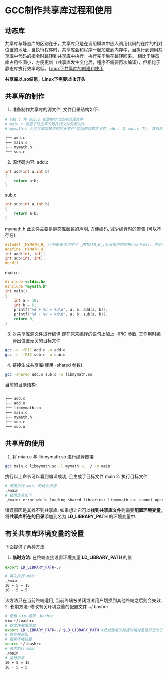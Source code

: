 # GCC制作共享库过程和使用
## 动态库
共享库与静态库的区别在于，共享库只是在调用模块中嵌入调用代码的在库的相对位置的地址，当执行程序时，共享库会和程序一起加载到内存中，当执行到调用共享库中代码的指令时跳转到共享库中执行，执行完毕后在跳转回来。
相比于静态库占用空间小，方便更新（共享库发生变化后，程序不需要再次编译），但相比于静态库执行效率略低。<a href="https://blog.csdn.net/weixin_43504629/article/details/97616487">Linux下共享库的创建和使用</a>

**共享库以.so结尾，Linux下需要以lib开头**

## 共享库的制作
1. 准备制作共享库的源文件, 文件目录结构如下:
```bash
# add.c 和 sub.c 都是制作动态库的源文件
# main.c 使用了动态库的可执行文件的源文件
# mymath.h 为包含库函数声明的头文件(实际的函数定义在 add.c 与 sub.c 中), 其目的是为了使 main.c 在编译时减少不必要的警告
.
├── add.c
├── main.c
├── mymath.h
└── sub.c
```

2. 源代码内容:
add.c
```c
int add(int a,int b) 
{
	return a+b;
}
```

sub.c
```c
int sub(int a,int b)
{
	return a-b;
}
```

mymath.h
此文件主要是静态库函数的声明, 方便编码, 减少编译时的警告 (可以不存在). 
```c
#ifndef _MYMATH_H_ //判断是否声明了 _MYMATH_H_,若没有声明则执行以下三行, 作用是防止头文件被多次包含, 可省略
#define _MYMATH_H_
int add(int, int);
int sub(int, int);
#endif
```

main.c
```c
#include <stdio.h>
#include "mymath.h"
int main()
{
    int a = 10;
    int b = 5;
    printf("%d + %d = %d\n", a, b, add(a, b));
    printf("%d - %d = %d\n", a, b, sub(a, b));
    return 0;
}
```

3. 对共享库源文件进行编译
即在原来编译的语句上加上 -fPIC 参数, 其作用时编译出位置无关的目标文件
```bash
gcc -c -fPIC add.c -o add.o
gcc -c -fPIC sub.c -o sub.o
```
4. 链接生成共享库(使用 -shared 参数)
```bash
gcc -shared add.o sub.o -o libmymath.so
```
当前的目录结构:
```bash
.
├── add.c
├── add.o
├── libmymath.so
├── main.c
├── mymath.h
├── sub.c
└── sub.o
```
## 共享库的使用
1. 将 mian.c 与 libmymath.so 进行编译链接
```bash
gcc main.c libmymath.so -l mymath -L ./ -o main
```
执行以上命令可以看到编译成功, 且生成了目标文件 main
2. 执行目标文件
```bash
# 直接执行 main 的话会出错
./main
# 错误信息如下
./main: error while loading shared libraries: libmymath.so: cannot open shared object file: No such file or directory
```
错误原因是其找不到共享库. 如果想让它可以**找到共享库文件**则需要**配置环境变量,** 将**共享库所在的目录**添加到名为 **LD_LIBRARY_PATH** 的环境变量中.
## 有关共享库环境变量的设置
下面提供了两种方法
1.  **临时方法**:  在终端直接设置环境变量  **LD_LIBRARY_PATH** 的值
```bash
export LD_LIBRARY_PATH=./

# 再次执行 main
./main
10 + 5 = 15
10 - 5 = 5
```
该方法只在当前终端适用, 当前终端被关闭或者用户切换到其他终端之后则会失效. 
2. 长期方法:  修改有关环境变量的配置文件 ~/.bashrc
```bash
# 使用 vim 编辑 .bashrc
vim ~/.bashrc
# 在文件末尾添加
export LD_LIBRARY_PATH=./:$LD_LIBRARY_PATH #此处使用的路径时相对路径只是为了演示, 为了能够在任何情况下都能够找到共享库, 应该使用绝对路径
# 保存并退出
# 更新环境变量
source ~/.bashrc
# 再次执行 main
./main
# 运行结果
10 + 5 = 15
10 - 5 = 5
```